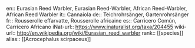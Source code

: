 en:: Eurasian Reed Warbler, Eurasian Reed-Warbler, African Reed-Warbler, African Reed Warbler
it:: Cannaiola
de:: Teichrohrsänger, Gartenrohrsänger
fr:: Rousserolle effarvatte, Rousserolle africaine
es:: Carricero Común, Carricero Africano
iNat-url:: https://www.inaturalist.org/taxa/204455
wiki-url:: http://en.wikipedia.org/wiki/Eurasian_reed_warbler
rank:: [[species]]
alias:: [[Acrocephalus scirpaceus]]